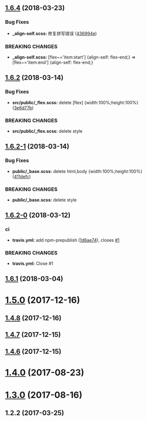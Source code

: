 <a name="1.6.4"></a>
## [1.6.4](https://github.com/vxhly/scss-flex/compare/v1.6.2...v1.6.4) (2018-03-23)


### Bug Fixes

* **_align-self.scss:** 修复拼写错误 ([436994e](https://github.com/vxhly/scss-flex/commit/436994e))


### BREAKING CHANGES

* **_align-self.scss:** [flex~='item:start'] {align-self: flex-end;} => [flex~='item:end'] {align-self:
flex-end;}



<a name="1.6.2"></a>
## [1.6.2](https://github.com/vxhly/scss-flex/compare/v1.6.2-1...v1.6.2) (2018-03-14)


### Bug Fixes

* **src/public/_flex.scss:** delete [flex] {width:100%;height:100%} ([3e6d77b](https://github.com/vxhly/scss-flex/commit/3e6d77b))


### BREAKING CHANGES

* **src/public/_flex.scss:** delete style



<a name="1.6.2-1"></a>
## [1.6.2-1](https://github.com/vxhly/scss-flex/compare/v1.6.2-0...v1.6.2-1) (2018-03-14)


### Bug Fixes

* **public/_base.scss:** delete html,body {width:100%;height:100%} ([411defc](https://github.com/vxhly/scss-flex/commit/411defc))


### BREAKING CHANGES

* **public/_base.scss:** delete style



<a name="1.6.2-0"></a>
## [1.6.2-0](https://github.com/vxhly/scss-flex/compare/v1.6.1...v1.6.2-0) (2018-03-12)


### ci

* **travis.yml:** add  npm-prepublish ([1d6ae74](https://github.com/vxhly/scss-flex/commit/1d6ae74)), closes [#1](https://github.com/vxhly/scss-flex/issues/1)


### BREAKING CHANGES

* **travis.yml:** Close #1



<a name="1.6.1"></a>
## [1.6.1](https://github.com/vxhly/scss-flex/compare/v1.5.0...v1.6.1) (2018-03-04)



<a name="1.5.0"></a>
# [1.5.0](https://github.com/vxhly/scss-flex/compare/v1.4.8...v1.5.0) (2017-12-16)



<a name="1.4.8"></a>
## [1.4.8](https://github.com/vxhly/scss-flex/compare/v1.4.7...v1.4.8) (2017-12-16)



<a name="1.4.7"></a>
## [1.4.7](https://github.com/vxhly/scss-flex/compare/v1.4.6...v1.4.7) (2017-12-15)



<a name="1.4.6"></a>
## [1.4.6](https://github.com/vxhly/scss-flex/compare/v1.0.0...v1.4.6) (2017-12-15)



<a name="1.4.0"></a>
# [1.4.0](https://github.com/vxhly/scss-flex/compare/v1.3.0...v1.4.0) (2017-08-23)



<a name="1.3.0"></a>
# [1.3.0](https://github.com/vxhly/scss-flex/compare/v1.2.3...v1.3.0) (2017-08-16)



<a name="1.2.2"></a>
## 1.2.2 (2017-03-25)




